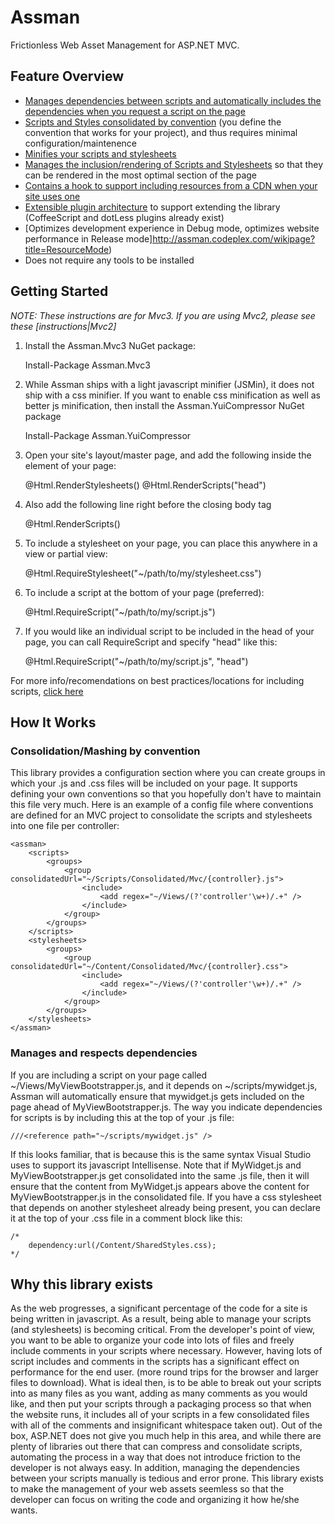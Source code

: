 Assman
=========
Frictionless Web Asset Management for ASP.NET MVC.

Feature Overview
------------------------
* [Manages dependencies between scripts and automatically includes the dependencies when you request a script on the page](http://assman.codeplex.com/wikipage?title=Dependency-Management)
* [Scripts and Styles consolidated by convention](http://assman.codeplex.com/wikipage?title=Compilation) (you define the convention that works for your project), and thus requires minimal configuration/maintenence
* [Minifies your scripts and stylesheets](http://assman.codeplex.com/wikipage?title=Minification)
* [Manages the inclusion/rendering of Scripts and Stylesheets](http://assman.codeplex.com/wikipage?title=Registration) so that they can be rendered in the most optimal section of the page
* [Contains a hook to support including resources from a CDN when your site uses one](http://assman.codeplex.com/wikipage?title=CDN)
* [Extensible plugin architecture](http://assman.codeplex.com/wikipage?title=Plugins) to support extending the library (CoffeeScript and dotLess plugins already exist)
* [Optimizes development experience in Debug mode, optimizes website performance in Release mode]http://assman.codeplex.com/wikipage?title=ResourceMode)
* Does not require any tools to be installed

Getting Started
--------------------

*NOTE: These instructions are for Mvc3.  If you are using Mvc2, please see these [instructions|Mvc2]*
1. Install the Assman.Mvc3 NuGet package:

	Install-Package Assman.Mvc3

2. While Assman ships with a light javascript minifier (JSMin), it does not ship with a css minifier.  If you want to enable css minification as well as better js minification, then install the Assman.YuiCompressor NuGet package

	Install-Package Assman.YuiCompressor

3. Open your site's layout/master page, and add the following inside the <head> element of your page:

	@Html.RenderStylesheets()
	@Html.RenderScripts("head")

4. Also add the following line right before the closing body tag

	@Html.RenderScripts()

5. To include a stylesheet on your page, you can place this anywhere in a view or partial view:

	@Html.RequireStylesheet("~/path/to/my/stylesheet.css")

6. To include a script at the bottom of your page (preferred):

	@Html.RequireScript("~/path/to/my/script.js")

7. If you would like an individual script to be included in the head of your page, you can call RequireScript and specify "head" like this:

	@Html.RequireScript("~/path/to/my/script.js", "head")

For more info/recomendations on best practices/locations for including scripts, [click here](http://assman.codeplex.com/wikipage?title=ScriptLocation)

How It Works
------------------

### Consolidation/Mashing by convention

This library provides a configuration section where you can create groups in which your .js and .css files will be included on your page.  It supports defining your own conventions so that you hopefully don't have to maintain this file very much.  Here is an example of a config file where conventions are defined for an MVC project to consolidate the scripts and stylesheets into one file per controller:

	<assman>
		<scripts>
        	<groups>
				<group consolidatedUrl="~/Scripts/Consolidated/Mvc/{controller}.js">
      				<include>
        				<add regex="~/Views/(?'controller'\w+)/.+" />
      				</include>
    			</group>
	    	</groups>
    	</scripts>
		<stylesheets>
        	<groups>	
        		<group consolidatedUrl="~/Content/Consolidated/Mvc/{controller}.css">
					<include>
						<add regex="~/Views/(?'controller'\w+)/.+" />
					</include>
				</group>
        	</groups>
        </stylesheets>
	</assman>

### Manages and respects dependencies

If you are including a script on your page called ~/Views/MyViewBootstrapper.js, and it depends on ~/scripts/mywidget.js, Assman will automatically ensure that mywidget.js gets included on the page ahead of MyViewBootstrapper.js.  The way you indicate dependencies for scripts is by including this at the top of your .js file:

	///<reference path="~/scripts/mywidget.js" />

If this looks familiar, that is because this is the same syntax Visual Studio uses to support its javascript Intellisense.  Note that if MyWidget.js and MyViewBootstrapper.js get consolidated into the same .js file, then it will ensure that the content from MyWidget.js appears above the content for MyViewBootstrapper.js in the consolidated file.  If you have a css stylesheet that depends on another stylesheet already being present, you can declare it at the top of your .css file in a comment block like this:

	/*
     	dependency:url(/Content/SharedStyles.css);
	*/

Why this library exists
-----------------------------

As the web progresses, a significant percentage of the code for a site is being written in javascript.  As a result, being able to manage your scripts (and stylesheets) is becoming critical.  From the developer's point of view, you want to be able to organize your code into lots of files and freely include comments in your scripts where necessary.  However, having lots of script includes and comments in the scripts has a significant effect on performance for the end user. (more round trips for the browser and larger files to download).  What is ideal then, is to be able to break out your scripts into as many files as you want, adding as many comments as you would like, and then put your scripts through a packaging process so that when the website runs, it includes all of your scripts in a few consolidated files with all of the comments and insignificant whitespace taken out).  Out of the box, ASP.NET does not give you much help in this area, and while there are plenty of libraries out there that can compress and consolidate scripts, automating the process in a way that does not introduce friction to the developer is not always easy.  In addition, managing the dependencies between your scripts manually is tedious and error prone. This library exists to make the management of your web assets seemless so that the developer can focus on writing the code and organizing it how he/she wants.

